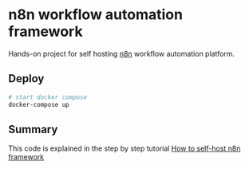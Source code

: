 # n8n workflow automation framework

Hands-on project for self hosting [n8n](https://github.com/n8n-io/n8n) workflow automation platform.

## Deploy

```bash
# start docker compose
docker-compose up
```

## Summary

This code is explained in the step by step tutorial [How to self-host n8n framework](https://www.popularowl.com/blog/n8n-automation-platform-getting-started/)
